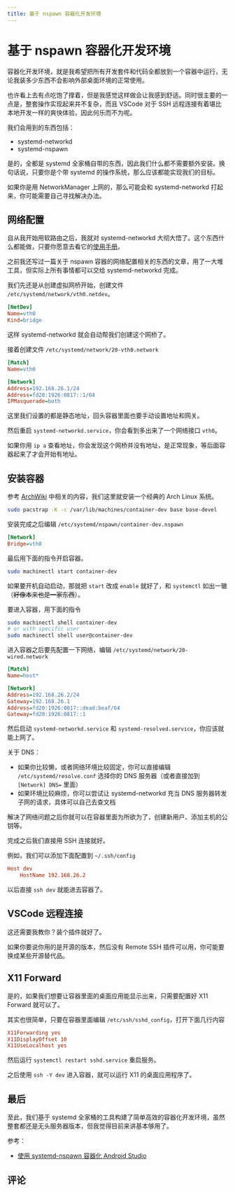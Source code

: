 ```yaml
---
title: 基于 nspawn 容器化开发环境
---
```


# 基于 nspawn 容器化开发环境

<vue-metadata author="swwind" time="2025-6-30"></vue-metadata>

容器化开发环境，就是我希望把所有开发套件和代码全都放到一个容器中运行，无论我装多少东西不会影响外部桌面环境的正常使用。

也许看上去有点吃饱了撑着，但是我感觉这样做会让我感到舒适。同时很主要的一点是，整套操作实现起来并不复杂，而且 VSCode 对于 SSH 远程连接有着堪比本地开发一样的爽快体验，因此何乐而不为呢。

我们会用到的东西包括：

- systemd-networkd
- systemd-nspawn

是的，全都是 systemd 全家桶自带的东西，因此我们什么都不需要额外安装。换句话说，只要你是个带 systemd 的操作系统，那么应该都能实现我们的目标。

如果你是用 NetworkManager 上网的，那么可能会和 systemd-networkd 打起来，你可能需要自己寻找解决办法。

## 网络配置

自从我开始用软路由之后，我就对 systemd-networkd 大彻大悟了。这个东西什么都能做，只要你愿意去看它的[使用手册](https://systemd.network)。

之前我还写过一篇关于 nspawn 容器的网络配置相关的东西的文章，用了一大堆工具，但实际上所有事情都可以交给 systemd-networkd 完成。

我们先还是从创建虚拟网桥开始，创建文件 `/etc/systemd/network/vth0.netdev`。

```ini
[NetDev]
Name=vth0
Kind=bridge
```

这样 systemd-networkd 就会自动帮我们创建这个网桥了。

接着创建文件 `/etc/systemd/network/20-vth0.network`

```ini
[Match]
Name=vth0

[Network]
Address=192.168.26.1/24
Address=fd20:1926:0817::1/64
IPMasquerade=both
```

这里我们设置的都是静态地址，回头容器里面也要手动设置地址和网关。

然后重启 `systemd-networkd.service`，你会看到多出来了一个网络接口 `vth0`。

如果你用 `ip a` 查看地址，你会发现这个网桥并没有地址，是正常现象，等后面容器起来了才会开始有地址。

## 安装容器

参考 [ArchWiki](https://wiki.archlinux.org/title/Systemd-nspawn#Examples) 中相关的内容，我们这里就安装一个经典的 Arch Linux 系统。

```sh
sudo pacstrap -K -c /var/lib/machines/container-dev base base-devel
```

安装完成之后编辑 `/etc/systemd/nspawn/container-dev.nspawn`

```ini
[Network]
Bridge=vth0
```

最后用下面的指令开启容器。

```sh
sudo machinectl start container-dev
```

如果要开机自动启动，那就把 `start` 改成 `enable` 就好了，和 `systemctl` 如出一辙（~~好像本来也是一家东西~~）。

要进入容器，用下面的指令

```sh
sudo machinectl shell container-dev
# or with specific user
sudo machinectl shell user@container-dev
```

进入容器之后要先配置一下网络，编辑 `/etc/systemd/network/20-wired.network`

```ini
[Match]
Name=host*

[Network]
Address=192.168.26.2/24
Gateway=192.168.26.1
Address=fd20:1926:0817::dead:beaf/64
Gateway=fd20:1926:0817::1
```

然后启动 `systemd-networkd.service` 和 `systemd-resolved.service`，你应该就能上网了。

关于 DNS：

- 如果你比较懒，或者网络环境比较固定，你可以直接编辑 `/etc/systemd/resolve.conf` 选择你的 DNS 服务器（或者直接加到 `[Network] DNS=` 里面）
- 如果环境比较麻烦，你可以尝试让 systemd-networkd 充当 DNS 服务器转发子网的请求，具体可以自己去查文档

解决了网络问题之后你就可以在容器里面为所欲为了，创建新用户、添加主机的公钥等。

完成之后我们直接用 SSH 连接就好。

例如，我们可以添加下面配置到 `~/.ssh/config`

```ini
Host dev
    HostName 192.168.26.2
```

以后直接 `ssh dev` 就能进去容器了。

## VSCode 远程连接

这还需要我教你？装个插件就好了。

如果你要说你用的是开源的版本，然后没有 Remote SSH 插件可以用，你可能要换成某些开源替代品。

## X11 Forward

是的，如果我们想要让容器里面的桌面应用能显示出来，只需要配置好 X11 Forward 就可以了。

其实也很简单，只要在容器里面编辑 `/etc/ssh/sshd_config`，打开下面几行内容

```ini
X11Forwarding yes
X11DisplayOffset 10
X11UseLocalhost yes
```

然后运行 `systemctl restart sshd.service` 重启服务。

之后使用 `ssh -Y dev` 进入容器，就可以运行 X11 的桌面应用程序了。

## 最后

至此，我们基于 systemd 全家桶的工具构建了简单高效的容器化开发环境，虽然整套都还是无头服务器版本，但我觉得目前来讲基本够用了。

参考：

- [使用 systemd-nspawn 容器化 Android Studio](https://liolok.com/zhs/containerize-android-studio-with-systemd-nspawn/)

## 评论

<vue-reactions path="container-dev"></vue-reactions>
